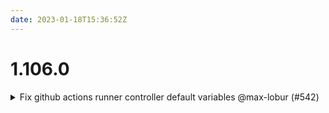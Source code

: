 ```yaml
---
date: 2023-01-18T15:36:52Z
---
```


# 1.106.0

<details>
  <summary>Fix github actions runner controller default variables @max-lobur (#542)</summary>

### what
Default value for string is null, not false

### why
* Otherwise this does not pass schema when you deploy it without storage requests




</details>